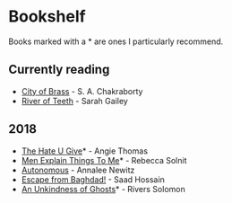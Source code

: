 # Bookshelf

Books marked with a * are ones I particularly recommend.

## Currently reading
* [City of Brass](https://www.amazon.com/City-Brass-Novel-Daevabad-Trilogy/dp/0062678108) - S. A. Chakraborty
* [River of Teeth](https://www.amazon.com/River-Teeth-Sarah-Gailey/dp/0765395231) - Sarah Gailey

## 2018
* [The Hate U Give](https://www.amazon.com/Hate-U-Give-Angie-Thomas/dp/0062498533)* - Angie Thomas
* [Men Explain Things To Me](https://www.amazon.com/Men-Explain-Things-Rebecca-Solnit/dp/1608464660)* - Rebecca Solnit
* [Autonomous](https://www.amazon.com/Autonomous-Novel-Annalee-Newitz/dp/0765392070) - Annalee Newitz
* [Escape from Baghdad!](https://www.amazon.com/Escape-Baghdad-Saad-Hossain/dp/1939419247/ref=sr_1_1) - Saad Hossain
* [An Unkindness of Ghosts](https://www.amazon.com/Unkindness-Ghosts-Rivers-Solomon/dp/1617755885)* - Rivers Solomon
